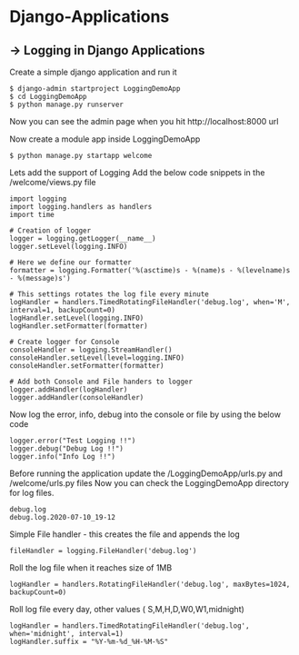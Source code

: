# Django-Applications

## -> Logging in Django Applications

Create a simple django application and run it
```
$ django-admin startproject LoggingDemoApp
$ cd LoggingDemoApp
$ python manage.py runserver
```
Now you can see the admin page when you hit http://localhost:8000 url

Now create a module app inside LoggingDemoApp
```
$ python manage.py startapp welcome
```

Lets add the support of Logging
Add the below code snippets in the /welcome/views.py file
```
import logging
import logging.handlers as handlers
import time

# Creation of logger
logger = logging.getLogger(__name__)
logger.setLevel(logging.INFO)

# Here we define our formatter
formatter = logging.Formatter('%(asctime)s - %(name)s - %(levelname)s - %(message)s')

# This settings rotates the log file every minute
logHandler = handlers.TimedRotatingFileHandler('debug.log', when='M', interval=1, backupCount=0)
logHandler.setLevel(logging.INFO)
logHandler.setFormatter(formatter)

# Create logger for Console
consoleHandler = logging.StreamHandler()
consoleHandler.setLevel(level=logging.INFO)
consoleHandler.setFormatter(formatter)

# Add both Console and File handers to logger
logger.addHandler(logHandler)
logger.addHandler(consoleHandler)
```

Now log the error, info, debug into the console or file by using the below code
```
logger.error("Test Logging !!")
logger.debug("Debug Log !!")
logger.info("Info Log !!")
```
Before running the application update the /LoggingDemoApp/urls.py and /welcome/urls.py files 
Now you can check the LoggingDemoApp directory for log files.
```
debug.log
debug.log.2020-07-10_19-12
```

Simple File handler - this creates the file and appends the log
```
fileHandler = logging.FileHandler('debug.log')
```
Roll the log file when it reaches size of 1MB
```
logHandler = handlers.RotatingFileHandler('debug.log', maxBytes=1024, backupCount=0)
```
Roll log file every day, other values  ( S,M,H,D,W0,W1,midnight)
```
logHandler = handlers.TimedRotatingFileHandler('debug.log', when='midnight', interval=1)
logHandler.suffix = "%Y-%m-%d_%H-%M-%S"
```
